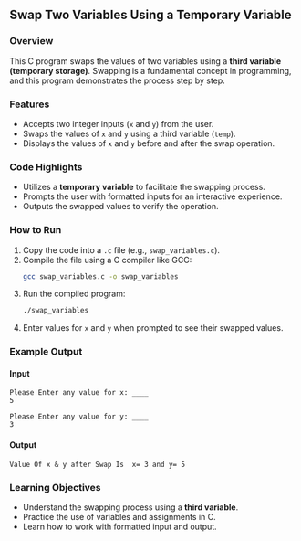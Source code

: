 ## Swap Two Variables Using a Temporary Variable  

### Overview  
This C program swaps the values of two variables using a **third variable (temporary storage)**. Swapping is a fundamental concept in programming, and this program demonstrates the process step by step.  

### Features  
- Accepts two integer inputs (`x` and `y`) from the user.  
- Swaps the values of `x` and `y` using a third variable (`temp`).  
- Displays the values of `x` and `y` before and after the swap operation.  

### Code Highlights  
- Utilizes a **temporary variable** to facilitate the swapping process.  
- Prompts the user with formatted inputs for an interactive experience.  
- Outputs the swapped values to verify the operation.  

### How to Run  
1. Copy the code into a `.c` file (e.g., `swap_variables.c`).  
2. Compile the file using a C compiler like GCC:  
   ```bash
   gcc swap_variables.c -o swap_variables
   ```  
3. Run the compiled program:  
   ```bash
   ./swap_variables
   ```  
4. Enter values for `x` and `y` when prompted to see their swapped values.  

### Example Output  
#### Input  
```
Please Enter any value for x: ____  
5  

Please Enter any value for y: ____  
3  
```  

#### Output  
```
Value Of x & y after Swap Is  x= 3 and y= 5  
```  

### Learning Objectives  
- Understand the swapping process using a **third variable**.  
- Practice the use of variables and assignments in C.  
- Learn how to work with formatted input and output.  
